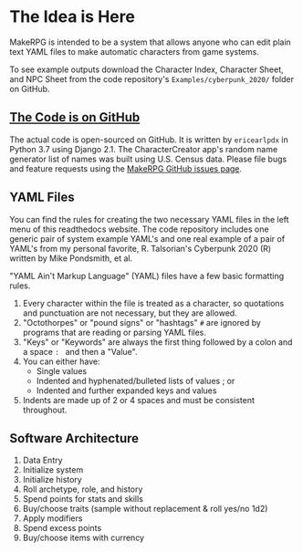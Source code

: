 # The Idea is Here

MakeRPG is intended to be a system that allows anyone who can edit plain text YAML files to make automatic characters from game systems.

To see example outputs download the Character Index, Character Sheet, and NPC Sheet from the code repository's `Examples/cyberpunk_2020/` folder on GitHub.

## [The Code is on GitHub](https://github.com/ericearlpdx/MakeRPG)

The actual code is open-sourced on GitHub.  It is written by `ericearlpdx` in Python 3.7 using Django 2.1.  The CharacterCreator app's random name generator list of names was built using U.S. Census data.  Please file bugs and feature requests using the [MakeRPG GitHub issues page](https://github.com/ericearlpdx/MakeRPG/issues).

## YAML Files

You can find the rules for creating the two necessary YAML files in the left menu of this readthedocs website.  The code repository includes one generic pair of system example YAML's and one real example of a pair of YAML's from my personal favorite, R. Talsorian's Cyberpunk 2020 (R) written by Mike Pondsmith, et al.

"YAML Ain't Markup Language" (YAML) files have a few basic formatting rules.

1. Every character within the file is treated as a character, so quotations and punctuation are not necessary, but they are allowed.
1. "Octothorpes" or "pound signs" or "hashtags" `#` are ignored by programs that are reading or parsing YAML files.
1. "Keys" or "Keywords" are always the first thing followed by a colon and a space `: ` and then a "Value".
1. You can either have:
    - Single values
    - Indented and hyphenated/bulleted lists of values ; or
    - Indented and further expanded keys and values
1. Indents are made up of 2 or 4 spaces and must be consistent throughout.

## Software Architecture

1. Data Entry
1. Initialize system
1. Initialize history
1. Roll archetype, role, and history
1. Spend points for stats and skills
1. Buy/choose traits (sample without replacement & roll yes/no 1d2)
1. Apply modifiers
1. Spend excess points
1. Buy/choose items with currency
